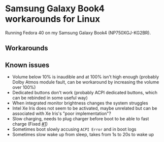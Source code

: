 # Samsung Galaxy Book4 workarounds for Linux

Running Fedora 40 on my Samsung Galaxy Book4 (NP750XGJ-KG2BR).

## Workarounds


## Known issues

- Volume below 10% is inaudible and at 100% isn't high enough (probably Dolby Atmos module fault, can be workaround by increasing the volume over 100%)
- Dedicated buttons don't work (probably ACPI dedicated buttons, which can be rebinded in some useful way)
- When integrated monitor brightness changes the system struggles
- Intel Xe Iris does not seem to be activated, maybe unrelated but can be associated with Xe Iris's "poor implementation"?
- Slow charging, needs to plug charger before boot to be able to fast charge (Fixed [#1](https://github.com/jusqua/galaxy-book4-linux/issues/1))
- Sometimes boot slowly accusing `ACPI Error` and in boot logs
- Sometimes slow wake up from sleep, takes from 1s to 20s to wake up
